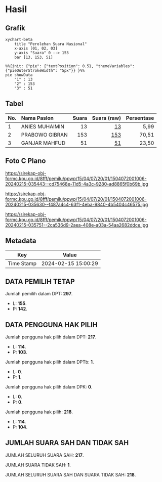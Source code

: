 # Hasil

## Grafik

```mermaid
xychart-beta
    title "Perolehan Suara Nasional"
    x-axis [01, 02, 03]
    y-axis "Suara" 0 --> 153
    bar [13, 153, 51]
```

```mermaid
%%{init: {"pie": {"textPosition": 0.5}, "themeVariables": {"pieOuterStrokeWidth": "5px"}} }%%
pie showData
    "1" : 13
    "2" : 153
    "3" : 51
```

## Tabel

| No. | Nama Paslon    | Suara | Suara (raw) | Persentase |
|:--- |:-------------- | -----:| -----------:| ----------:|
| 1   | ANIES MUHAIMIN | 13    | [13][p-1]   | 5,99       |
| 2   | PRABOWO GIBRAN | 153   | [153][p-2]  | 70,51      |
| 3   | GANJAR MAHFUD  | 51    | [51][p-3]   | 23,50      |


[p-1]: https://github.com/gigit-pemilu/pemilu-2024/blob/main/pilpres/hitung-suara/sub/15-jambi/sub/04-batanghari/sub/07-bajubang/sub/2001-bungku/sub/006-tps/sub/paslon-1.txt
[p-2]: https://github.com/gigit-pemilu/pemilu-2024/blob/main/pilpres/hitung-suara/sub/15-jambi/sub/04-batanghari/sub/07-bajubang/sub/2001-bungku/sub/006-tps/sub/paslon-2.txt
[p-3]: https://github.com/gigit-pemilu/pemilu-2024/blob/main/pilpres/hitung-suara/sub/15-jambi/sub/04-batanghari/sub/07-bajubang/sub/2001-bungku/sub/006-tps/sub/paslon-3.txt

## Foto C Plano

https://sirekap-obj-formc.kpu.go.id/8fff/pemilu/ppwp/15/04/07/20/01/1504072001006-20240215-035443--cd75468e-11d5-4a3c-9280-ad8865f0b69b.jpg

https://sirekap-obj-formc.kpu.go.id/8fff/pemilu/ppwp/15/04/07/20/01/1504072001006-20240215-035630--f487a4c4-63f1-4eba-9840-4b5404c46575.jpg

https://sirekap-obj-formc.kpu.go.id/8fff/pemilu/ppwp/15/04/07/20/01/1504072001006-20240215-035751--2ca536d9-2aea-408e-a03a-54aa2682ddce.jpg


## Metadata

| Key        | Value               |
| ---------- | ------------------- |
| Time Stamp | 2024-02-15 15:00:29 |


## DATA PEMILIH TETAP

Jumlah pemilih dalam DPT: **297**.
 * L: **155**.
 * P: **142**.

## DATA PENGGUNA HAK PILIH

Jumlah pengguna hak pilih dalam DPT: **217**.
 * L: **114**.
 * P: **103**.

Jumlah pengguna hak pilih dalam DPTb: **1**.
 * L: **0**.
 * P: **1**.

Jumlah pengguna hak pilih dalam DPK: **0**.
 * L: **0**.
 * P: **0**.

Jumlah pengguna hak pilih: **218**.
 * L: **114**.
 * P: **104**.

## JUMLAH SUARA SAH DAN TIDAK SAH

JUMLAH SELURUH SUARA SAH: **217**.

JUMLAH SUARA TIDAK SAH: **1**.

JUMLAH SELURUH SUARA SAH DAN SUARA TIDAK SAH: **218**.


